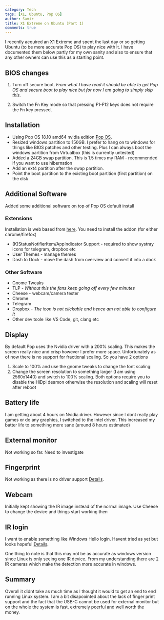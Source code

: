 ```yaml
---
category: Tech
tags: [X1, Ubuntu, Pop OS]
author: Samir
title: X1 Extreme on Ubuntu (Part 1)
comments: true
---
```


I recently acquired an X1 Extreme and spent the last day or so getting Ubuntu (to be more accurate Pop OS) to play nice with it. I have documented them below partly for my own sanity and also to ensure that any other owners can use this as a starting point.

<!--more-->

## BIOS changes

1. Turn off secure boot. 
_From what I have read it should be able to get Pop OS and secure boot to play nice but for now I am going to simply skip this._

2. Switch the Fn Key mode so that pressing F1-F12 keys does not require the Fn key pressed. 


## Installation

* Using Pop OS 18.10 amd64 nvidia edition [Pop OS](https://system76.com/pop).
* Resized windows partition to 150GB. I prefer to hang on to windows for things like BIOS patches and other testing. Plus I can always boot the windows partition from Virtualbox (this is currently untested)
* Added a 24GB swap partition. This is 1.5 times my RAM - recommended if you want to use hibernation
* Add an ext4 partition after the swap partition.
* Point the boot partition to the existing boot partition (first partition) on the disk 

## Additional Software

Added some additional software on top of Pop OS default install

### Extensions 
Installation is web based from [here](https://extensions.gnome.org). You need to install the addon (for either chrome/firefox)
* (K)StatusNotifierItem/AppIndicator Support - required to show systray icons for telegram, dropbox etc
* User Themes - manage themes
* Dash to Dock - move the dash from overview and convert it into a dock 

### Other Software
* Gnome Tweaks
* TLP - _Without this the fans keep going off every few minutes_
* Cheese - webcam/camera tester
* Chrome
* Telegram
* Dropbox - _The icon is not clickable and hence am not able to configure it_
* Other dev toole like VS Code, git, clang etc

## Display
By default Pop uses the Nvidia driver with a 200% scaling. This makes the screen really nice and crisp however I prefer more space. Unfortunately as of now there is no support for fractional scaling. So you have 2 options
1. Scale to 100% and use the gnome tweaks to change the font scaling
2. Change the screen resolution to something larger (I am using 2560x1440) and switch to 100% scaling.
Both options require you to disable the HiDpi deamon otherwise the resolution and scaling will reset after reboot

## Battery life
I am getting about 4 hours on Nvidia driver. However since I dont really play games or do any graphics, I switched to the intel driver. This increased my batter life to something more sane (around 8 hours estimated)

## External monitor
Not working so far. Need to investigate

## Fingerprint
Not working as there is no driver support [Details](https://github.com/nmikhailov/Validity90/issues/34).

## Webcam
Initially kept showing the IR image instead of the normal image. Use Cheese to change the device and things start working then

## IR login
I want to enable something like Windows Hello login. Havent tried as yet but looks hopeful [Details](https://github.com/boltgolt/howdy).

One thing to note is that this may not be as accurate as windows version since Linux is only seeing one IR device. From my understanding there are 2 IR cameras which make the detection more accurate in windows.


## Summary

Overall it didnt take as much time as I thought it would to get an end to end running Linux system. I am a bit disapoointed about the lack of finger print support and the fact that the USB-C cannot be used for external monitor but on the whole the system is fast, extremely poerful and well worth the money.